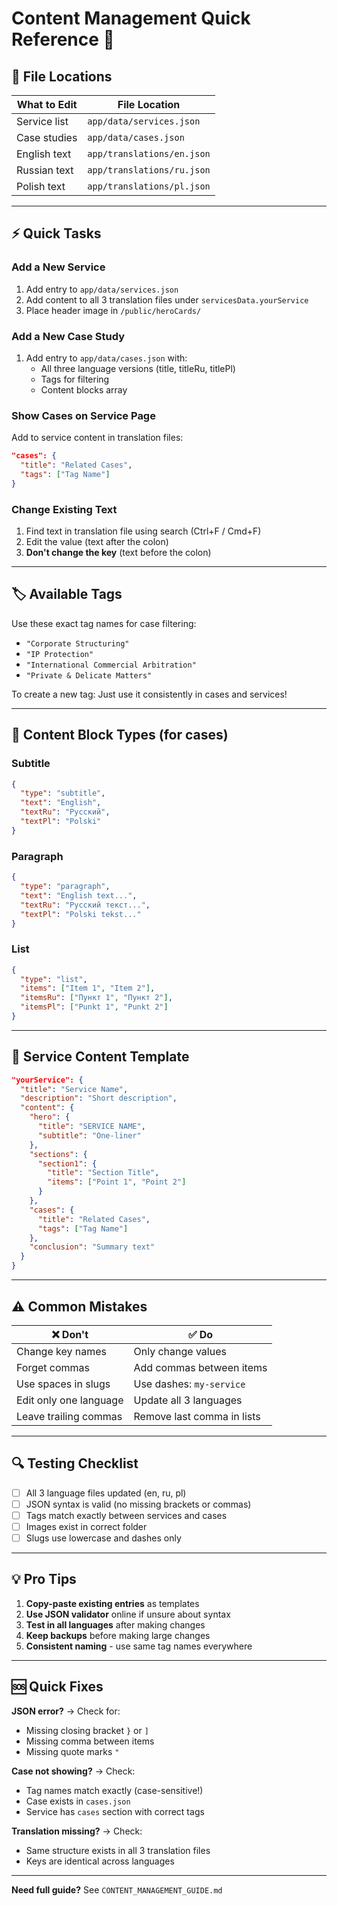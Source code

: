 # Content Management Quick Reference 🚀

## 📂 File Locations

| What to Edit | File Location |
|--------------|---------------|
| Service list | `app/data/services.json` |
| Case studies | `app/data/cases.json` |
| English text | `app/translations/en.json` |
| Russian text | `app/translations/ru.json` |
| Polish text | `app/translations/pl.json` |

---

## ⚡ Quick Tasks

### Add a New Service
1. Add entry to `app/data/services.json`
2. Add content to all 3 translation files under `servicesData.yourService`
3. Place header image in `/public/heroCards/`

### Add a New Case Study
1. Add entry to `app/data/cases.json` with:
   - All three language versions (title, titleRu, titlePl)
   - Tags for filtering
   - Content blocks array

### Show Cases on Service Page
Add to service content in translation files:
```json
"cases": {
  "title": "Related Cases",
  "tags": ["Tag Name"]
}
```

### Change Existing Text
1. Find text in translation file using search (Ctrl+F / Cmd+F)
2. Edit the value (text after the colon)
3. **Don't change the key** (text before the colon)

---

## 🏷️ Available Tags

Use these exact tag names for case filtering:
- `"Corporate Structuring"`
- `"IP Protection"`
- `"International Commercial Arbitration"`
- `"Private & Delicate Matters"`

To create a new tag: Just use it consistently in cases and services!

---

## 📝 Content Block Types (for cases)

### Subtitle
```json
{
  "type": "subtitle",
  "text": "English",
  "textRu": "Русский",
  "textPl": "Polski"
}
```

### Paragraph
```json
{
  "type": "paragraph",
  "text": "English text...",
  "textRu": "Русский текст...",
  "textPl": "Polski tekst..."
}
```

### List
```json
{
  "type": "list",
  "items": ["Item 1", "Item 2"],
  "itemsRu": ["Пункт 1", "Пункт 2"],
  "itemsPl": ["Punkt 1", "Punkt 2"]
}
```

---

## 🎯 Service Content Template

```json
"yourService": {
  "title": "Service Name",
  "description": "Short description",
  "content": {
    "hero": {
      "title": "SERVICE NAME",
      "subtitle": "One-liner"
    },
    "sections": {
      "section1": {
        "title": "Section Title",
        "items": ["Point 1", "Point 2"]
      }
    },
    "cases": {
      "title": "Related Cases",
      "tags": ["Tag Name"]
    },
    "conclusion": "Summary text"
  }
}
```

---

## ⚠️ Common Mistakes

| ❌ Don't | ✅ Do |
|---------|-------|
| Change key names | Only change values |
| Forget commas | Add commas between items |
| Use spaces in slugs | Use dashes: `my-service` |
| Edit only one language | Update all 3 languages |
| Leave trailing commas | Remove last comma in lists |

---

## 🔍 Testing Checklist

- [ ] All 3 language files updated (en, ru, pl)
- [ ] JSON syntax is valid (no missing brackets or commas)
- [ ] Tags match exactly between services and cases
- [ ] Images exist in correct folder
- [ ] Slugs use lowercase and dashes only

---

## 💡 Pro Tips

1. **Copy-paste existing entries** as templates
2. **Use JSON validator** online if unsure about syntax
3. **Test in all languages** after making changes
4. **Keep backups** before making large changes
5. **Consistent naming** - use same tag names everywhere

---

## 🆘 Quick Fixes

**JSON error?** → Check for:
- Missing closing bracket `}` or `]`
- Missing comma between items
- Missing quote marks `"`

**Case not showing?** → Check:
- Tag names match exactly (case-sensitive!)
- Case exists in `cases.json`
- Service has `cases` section with correct tags

**Translation missing?** → Check:
- Same structure exists in all 3 translation files
- Keys are identical across languages

---

**Need full guide?** See `CONTENT_MANAGEMENT_GUIDE.md`


